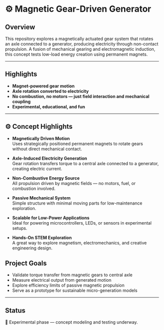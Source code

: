 # ⚙️ Magnetic Gear-Driven Generator

## Overview

This repository explores a magnetically actuated gear system that rotates an axle connected to a generator, producing electricity through non-contact propulsion. A fusion of mechanical gearing and electromagnetic induction, this concept tests low-load energy creation using permanent magnets.

---

## Highlights

- **Magnet-powered gear motion**
- **Axle rotation converted to electricity**
- **No combustion, no motors — just field interaction and mechanical coupling**
- **Experimental, educational, and fun**

---
## ⚙️ Concept Highlights

- **Magnetically Driven Motion**  
  Uses strategically positioned permanent magnets to rotate gears without direct mechanical contact.

- **Axle-Induced Electricity Generation**  
  Gear rotation transfers torque to a central axle connected to a generator, creating electric current.

- **Non-Combustive Energy Source**  
  All propulsion driven by magnetic fields — no motors, fuel, or combustion involved.

- **Passive Mechanical System**  
  Simple structure with minimal moving parts for low-maintenance exploration.

- **Scalable for Low-Power Applications**  
  Ideal for powering microcontrollers, LEDs, or sensors in experimental setups.

- **Hands-On STEM Exploration**  
  A great way to explore magnetism, electromechanics, and creative engineering design.

## Project Goals

- Validate torque transfer from magnetic gears to central axle  
- Measure electrical output from generated motion  
- Explore efficiency limits of passive magnetic propulsion  
- Serve as a prototype for sustainable micro-generation models  

---

## Status

🧪 Experimental phase — concept modeling and testing underway.
